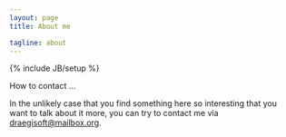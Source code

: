 ```yaml
---
layout: page
title: About me

tagline: about
---
```

{% include JB/setup %}

How to contact ...

In the unlikely case that you find something here so interesting that you 
want to talk about it more, you can try to contact me via 
<draegisoft@mailbox.org>.
